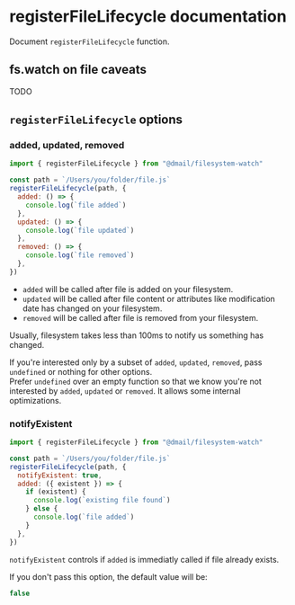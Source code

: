 # registerFileLifecycle documentation

Document `registerFileLifecycle` function.<br />

## fs.watch on file caveats

TODO

## `registerFileLifecycle` options

### added, updated, removed

```js
import { registerFileLifecycle } from "@dmail/filesystem-watch"

const path = `/Users/you/folder/file.js`
registerFileLifecycle(path, {
  added: () => {
    console.log(`file added`)
  },
  updated: () => {
    console.log(`file updated`)
  },
  removed: () => {
    console.log(`file removed`)
  },
})
```

- `added` will be called after file is added on your filesystem.
- `updated` will be called after file content or attributes like modification date has changed on your filesystem.
- `removed` will be called after file is removed from your filesystem.

Usually, filesystem takes less than 100ms to notify us something has changed.<br />

If you're interested only by a subset of `added`, `updated`, `removed`, pass `undefined` or nothing for other options.<br />
Prefer `undefined` over an empty function so that we know you're not interested by `added`, `updated` or `removed`. It allows some internal optimizations.

### notifyExistent

```js
import { registerFileLifecycle } from "@dmail/filesystem-watch"

const path = `/Users/you/folder/file.js`
registerFileLifecycle(path, {
  notifyExistent: true,
  added: ({ existent }) => {
    if (existent) {
      console.log(`existing file found`)
    } else {
      console.log(`file added`)
    }
  },
})
```

`notifyExistent` controls if `added` is immediatly called if file already exists.<br />

If you don't pass this option, the default value will be:

```js
false
```
